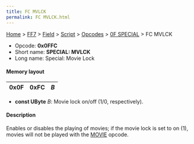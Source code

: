 ```yaml
---
title: FC MVLCK
permalink: FC MVLCK.html
---
```


[Home](../../../../../Main%20Page.md) > [FF7](../../../../../FF7.md) > [Field](../../../../Field.md) > [Script](../../../Script.md) > [Opcodes](../../Opcodes.md) > [0F SPECIAL](../0F%20SPECIAL.md) > FC MVLCK

-   Opcode: **0x0FFC**
-   Short name: **SPECIAL: MVLCK**
-   Long name: Special: Movie Lock

#### Memory layout

| 0x0F | 0xFC | *B* |
|------|------|-----|

-   **const UByte** *B*: Movie lock on/off (1/0, respectively).

#### Description

Enables or disables the playing of movies; if the movie lock is set to
on (1), movies will not be played with the [MOVIE][] opcode.

  [MOVIE]: ../F9%20MOVIE.md "wikilink"
